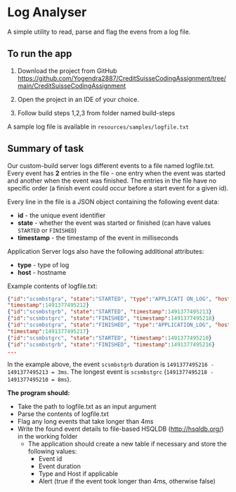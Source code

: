 # Log Analyser

A simple utility to read, parse and flag the evens from a log file.

## To run the app

1. Download the project from GitHub
https://github.com/Yogendra2887/CreditSuisseCodingAssignment/tree/main/CreditSuisseCodingAssignment


2. Open the project in an IDE of your choice.
3. Follow build steps 1,2,3 from folder named build-steps
  
A sample log file is available in `resources/samples/logfile.txt`    
    

## Summary of task
Our custom-build server logs different events to a file named logfile.txt. Every event has **2** entries in
the file - one entry when the event was started and another when the event was finished. The entries
in the file have no specific order (a finish event could occur before a start event for a given id).

Every line in the file is a JSON object containing the following event data:

* **id** - the unique event identifier
* **state** - whether the event was started or finished (can have values `STARTED` or `FINISHED`)
* **timestamp** - the timestamp of the event in milliseconds

Application Server logs also have the following additional attributes:
* **type** - type of log
* **host** - hostname

Example contents of logfile.txt:
```json
{"id":"scsmbstgra", "state":"STARTED", "type":"APPLICATI ON_LOG", "host":"12345",
"timestamp":1491377495212}
{"id":"scsmbstgrb", "state":"STARTED", "timestamp":1491377495213}
{"id":"scsmbstgrc", "state":"FINISHED", "timestamp":1491377495218}
{"id":"scsmbstgra", "state":"FINISHED", "type":"APPLICATION_LOG", "host":"12345",
"timestamp":1491377495217}
{"id":"scsmbstgrc", "state":"STARTED", "timestamp":1491377495210}
{"id":"scsmbstgrb", "state":"FINISHED", "timestamp":1491377495216}
...
```
In the example above, the event `scsmbstgrb` duration is `1491377495216 - 1491377495213 = 3ms`.
The longest event is `scsmbstgrc` (`1491377495218 - 1491377495210 = 8ms`).

**The program should:**
* Take the path to logfile.txt as an input argument
* Parse the contents of logfile.txt
* Flag any long events that take longer than 4ms
* Write the found event details to file-based HSQLDB (http://hsqldb.org/) in the working folder
  * The application should create a new table if necessary and store the following values:
    * Event id
    * Event duration
    * Type and Host if applicable
    * Alert (true if the event took longer than 4ms, otherwise false)